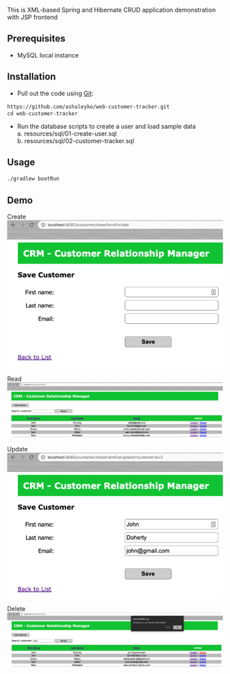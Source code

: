 This is XML-based Spring and Hibernate CRUD application demonstration with JSP frontend

## Prerequisites

* MySQL local instance

## Installation

* Pull out the code using [Git](https://git-scm.com/downloads):

```shell
https://github.com/ashaleyko/web-customer-tracker.git
cd web-customer-tracker
```
* Run the database scripts to create a user and load sample data  
  a. resources/sql/01-create-user.sql  
  b. resources/sql/02-customer-tracker.sql

## Usage

```bash
./gradlew bootRun
```

## Demo
Create  
![Alt text](src/main/resources/static/png/web-customer-tracker-save.png?raw=true "Save")

Read  
![Alt text](src/main/resources/static/png/web-customer-tracker-list.png?raw=true "List")

Update  
![Alt text](src/main/resources/static/png/web-customer-tracker-update.png?raw=true "Update")

Delete  
![Alt text](src/main/resources/static/png/web-customer-tracker-delete.png?raw=true "Delete")
